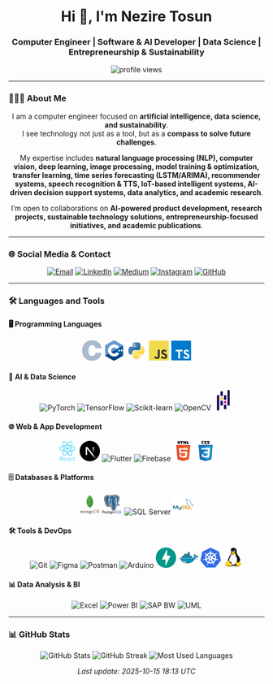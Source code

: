 <h1 align="center">Hi 👋, I'm Nezire Tosun</h1>
<h3 align="center">Computer Engineer | Software & AI Developer | Data Science | Entrepreneurship & Sustainability</h3>

<p align="center">
  <img src="https://komarev.com/ghpvc/?username=NezireTosun&label=Profile%20views&color=0e75b6&style=flat" alt="profile views" />
</p>

---

### 👩🏻‍💻 About Me
<div align="center">

I am a computer engineer focused on **artificial intelligence, data science, and sustainability**.  
I see technology not just as a tool, but as a **compass to solve future challenges**.  

My expertise includes **natural language processing (NLP), computer vision, deep learning, image processing, model training & optimization, transfer learning, time series forecasting (LSTM/ARIMA), recommender systems, speech recognition & TTS, IoT-based intelligent systems, AI-driven decision support systems, data analytics, and academic research**.  

I’m open to collaborations on **AI-powered product development, research projects, sustainable technology solutions, entrepreneurship-focused initiatives, and academic publications**.  

</div>

---

### 🌐 Social Media & Contact
<div align="center">
  <a href="mailto:neziretosunn@gmail.com" target="blank"><img src="https://img.icons8.com/color/48/gmail--v1.png" alt="Email" height="40" width="40"/></a>
  <a href="https://linkedin.com/in/neziretosun" target="blank"><img src="https://raw.githubusercontent.com/rahuldkjain/github-profile-readme-generator/master/src/images/icons/Social/linked-in-alt.svg" alt="LinkedIn" height="40" width="40" /></a>
  <a href="https://medium.com/@neziretosun34" target="blank"><img src="https://raw.githubusercontent.com/rahuldkjain/github-profile-readme-generator/master/src/images/icons/Social/medium.svg" alt="Medium" height="40" width="40" /></a>
  <a href="https://instagram.com/neziretosun" target="blank"><img src="https://raw.githubusercontent.com/rahuldkjain/github-profile-readme-generator/master/src/images/icons/Social/instagram.svg" alt="Instagram" height="40" width="40" /></a>
  <a href="https://github.com/NezireTosun" target="blank"><img src="https://cdn.jsdelivr.net/gh/devicons/devicon/icons/github/github-original.svg" alt="GitHub" height="40" width="40"/></a>
</div>

---

### 🛠️ Languages and Tools

#### 🖥️ Programming Languages
<div align="center">
  <img src="https://raw.githubusercontent.com/devicons/devicon/master/icons/c/c-original.svg" alt="C" width="40" height="40"/>
  <img src="https://raw.githubusercontent.com/devicons/devicon/master/icons/cplusplus/cplusplus-original.svg" alt="C++" width="40" height="40"/>
  <img src="https://raw.githubusercontent.com/devicons/devicon/master/icons/python/python-original.svg" alt="Python" width="40" height="40"/>
  <img src="https://raw.githubusercontent.com/devicons/devicon/master/icons/javascript/javascript-original.svg" alt="JavaScript" width="40" height="40"/>
  <img src="https://raw.githubusercontent.com/devicons/devicon/master/icons/typescript/typescript-original.svg" alt="TypeScript" width="40" height="40"/>
</div>

#### 🤖 AI & Data Science
<div align="center">
  <img src="https://www.vectorlogo.zone/logos/pytorch/pytorch-icon.svg" alt="PyTorch" width="40" height="40"/>
  <img src="https://www.vectorlogo.zone/logos/tensorflow/tensorflow-icon.svg" alt="TensorFlow" width="40" height="40"/>
  <img src="https://upload.wikimedia.org/wikipedia/commons/0/05/Scikit_learn_logo_small.svg" alt="Scikit-learn" width="40" height="40"/>
  <img src="https://www.vectorlogo.zone/logos/opencv/opencv-icon.svg" alt="OpenCV" width="40" height="40"/>
  <img src="https://raw.githubusercontent.com/devicons/devicon/master/icons/pandas/pandas-original.svg" alt="Pandas" width="40" height="40"/>
</div>

#### 🌐 Web & App Development
<div align="center">
  <img src="https://raw.githubusercontent.com/devicons/devicon/master/icons/react/react-original-wordmark.svg" alt="React" width="40" height="40"/>
  <img src="https://raw.githubusercontent.com/devicons/devicon/master/icons/nextjs/nextjs-original.svg" alt="Next.js" width="40" height="40"/>
  <img src="https://www.vectorlogo.zone/logos/flutterio/flutterio-icon.svg" alt="Flutter" width="40" height="40"/>
  <img src="https://www.vectorlogo.zone/logos/firebase/firebase-icon.svg" alt="Firebase" width="40" height="40"/>
  <img src="https://raw.githubusercontent.com/devicons/devicon/master/icons/html5/html5-original-wordmark.svg" alt="HTML5" width="40" height="40"/>
  <img src="https://raw.githubusercontent.com/devicons/devicon/master/icons/css3/css3-original-wordmark.svg" alt="CSS3" width="40" height="40"/>
</div>

#### 🗄️ Databases & Platforms
<div align="center">
  <img src="https://raw.githubusercontent.com/devicons/devicon/master/icons/mongodb/mongodb-original-wordmark.svg" alt="MongoDB" width="40" height="40"/>
  <img src="https://raw.githubusercontent.com/devicons/devicon/master/icons/postgresql/postgresql-original-wordmark.svg" alt="PostgreSQL" width="40" height="40"/>
  <img src="https://www.svgrepo.com/show/303229/microsoft-sql-server-logo.svg" alt="SQL Server" width="40" height="40"/>
  <img src="https://raw.githubusercontent.com/devicons/devicon/master/icons/mysql/mysql-original-wordmark.svg" alt="MySQL" width="40" height="40"/>
</div>

#### 🛠️ Tools & DevOps
<div align="center">
  <img src="https://www.vectorlogo.zone/logos/git-scm/git-scm-icon.svg" alt="Git" width="40" height="40"/>
  <img src="https://www.vectorlogo.zone/logos/figma/figma-icon.svg" alt="Figma" width="40" height="40"/>
  <img src="https://www.vectorlogo.zone/logos/getpostman/getpostman-icon.svg" alt="Postman" width="40" height="40"/>
  <img src="https://cdn.worldvectorlogo.com/logos/arduino-1.svg" alt="Arduino" width="40" height="40"/>
  <img src="https://raw.githubusercontent.com/devicons/devicon/master/icons/fastapi/fastapi-original.svg" alt="FastAPI" width="40" height="40"/>
  <img src="https://raw.githubusercontent.com/devicons/devicon/master/icons/docker/docker-original.svg" alt="Docker" width="40" height="40"/>
  <img src="https://raw.githubusercontent.com/devicons/devicon/master/icons/kubernetes/kubernetes-plain.svg" alt="Kubernetes" width="40" height="40"/>
  <img src="https://raw.githubusercontent.com/devicons/devicon/master/icons/linux/linux-original.svg" alt="Linux" width="40" height="40"/>
</div>

#### 📊 Data Analysis & BI
<div align="center">
  <img src="https://img.icons8.com/color/48/microsoft-excel-2019--v1.png" alt="Excel" width="40" height="40"/>
  <img src="https://img.icons8.com/color/48/power-bi.png" alt="Power BI" width="40" height="40"/>
  <img src="https://img.icons8.com/color/48/sap.png" alt="SAP BW" width="40" height="40"/>
  <img src="https://cdn.jsdelivr.net/gh/simple-icons/simple-icons/icons/uml.svg" alt="UML" width="40" height="40"/>
</div>

---

### 📊 GitHub Stats

<p align="center">
  <!-- Genel istatistikler -->
  <img src="https://github-readme-stats.vercel.app/api?username=NezireTosun&show_icons=true&theme=radical" alt="GitHub Stats" />

  <!-- Commit streak -->
  <img src="https://github-readme-streak-stats.herokuapp.com/?user=NezireTosun&theme=radical" alt="GitHub Streak" />

  <!-- En çok kullanılan diller -->
  <img src="https://github-readme-stats.vercel.app/api/top-langs/?username=NezireTosun&layout=compact&theme=radical" alt="Most Used Languages" />
</p>
<p align="center"><em><!--LAST-UPDATE-START-->Last update: 2025-10-15 18:13 UTC<!--LAST-UPDATE-END--></em></p>
